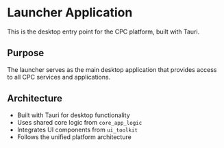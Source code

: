 # Launcher Application

This is the desktop entry point for the CPC platform, built with Tauri.

## Purpose

The launcher serves as the main desktop application that provides access to all CPC services and applications.

## Architecture

- Built with Tauri for desktop functionality
- Uses shared core logic from `core_app_logic`
- Integrates UI components from `ui_toolkit`
- Follows the unified platform architecture